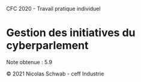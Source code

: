 CFC 2020 - Travail pratique individuel
# Gestion des initiatives du cyberparlement

Note obtenue : 5.9

© 2021 Nicolas Schwab - ceff Industrie
